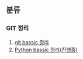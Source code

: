 

## 분류

### GIT 정리
1. [git bassic 정리](./Git/Git%20bassic.md)
2. [Python bassic 정리(진행중)](./Git/Python%20Bassic.md)